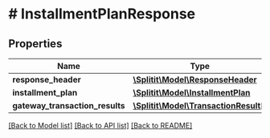 # # InstallmentPlanResponse

## Properties

Name | Type | Description | Notes
------------ | ------------- | ------------- | -------------
**response_header** | [**\Splitit\Model\ResponseHeader**](ResponseHeader.md) |  | [optional]
**installment_plan** | [**\Splitit\Model\InstallmentPlan**](InstallmentPlan.md) |  | [optional]
**gateway_transaction_results** | [**\Splitit\Model\TransactionResult[]**](TransactionResult.md) |  | [optional]

[[Back to Model list]](../../README.md#models) [[Back to API list]](../../README.md#endpoints) [[Back to README]](../../README.md)

